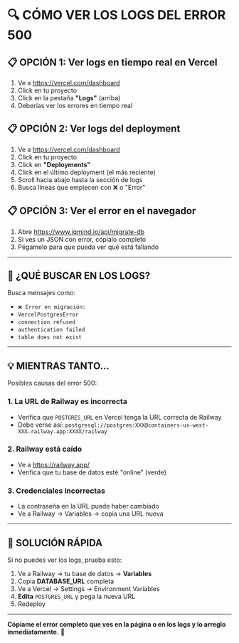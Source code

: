 # 🔍 CÓMO VER LOS LOGS DEL ERROR 500

## 📋 OPCIÓN 1: Ver logs en tiempo real en Vercel

1. Ve a https://vercel.com/dashboard
2. Click en tu proyecto
3. Click en la pestaña **"Logs"** (arriba)
4. Deberías ver los errores en tiempo real

## 📋 OPCIÓN 2: Ver logs del deployment

1. Ve a https://vercel.com/dashboard
2. Click en tu proyecto
3. Click en **"Deployments"**
4. Click en el último deployment (el más reciente)
5. Scroll hacia abajo hasta la sección de logs
6. Busca líneas que empiecen con ❌ o "Error"

## 📋 OPCIÓN 3: Ver el error en el navegador

1. Abre https://www.iqmind.io/api/migrate-db
2. Si ves un JSON con error, cópialo completo
3. Pégamelo para que pueda ver qué está fallando

---

## 🎯 ¿QUÉ BUSCAR EN LOS LOGS?

Busca mensajes como:
- `❌ Error en migración:`
- `VercelPostgresError`
- `connection refused`
- `authentication failed`
- `table does not exist`

---

## 💡 MIENTRAS TANTO...

Posibles causas del error 500:

### 1. La URL de Railway es incorrecta
- Verifica que `POSTGRES_URL` en Vercel tenga la URL correcta de Railway
- Debe verse así: `postgresql://postgres:XXX@containers-us-west-XXX.railway.app:XXXX/railway`

### 2. Railway está caído
- Ve a https://railway.app/
- Verifica que tu base de datos esté "online" (verde)

### 3. Credenciales incorrectas
- La contraseña en la URL puede haber cambiado
- Ve a Railway → Variables → copia una URL nueva

---

## 🔧 SOLUCIÓN RÁPIDA

Si no puedes ver los logs, prueba esto:

1. Ve a Railway → tu base de datos → **Variables**
2. Copia **DATABASE_URL** completa
3. Ve a Vercel → Settings → Environment Variables
4. **Edita** `POSTGRES_URL` y pega la nueva URL
5. Redeploy

---

**Cópiame el error completo que ves en la página o en los logs y lo arreglo inmediatamente.** 🚀

